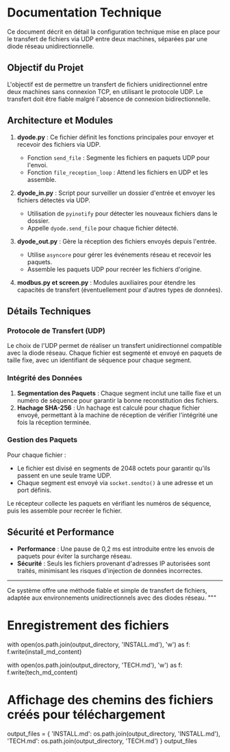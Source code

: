 # Documentation Technique

Ce document décrit en détail la configuration technique mise en place pour le transfert de fichiers via UDP entre deux machines, séparées par une diode réseau unidirectionnelle.

## Objectif du Projet

L'objectif est de permettre un transfert de fichiers unidirectionnel entre deux machines sans connexion TCP, en utilisant le protocole UDP. Le transfert doit être fiable malgré l'absence de connexion bidirectionnelle.

## Architecture et Modules

1. **dyode.py** : Ce fichier définit les fonctions principales pour envoyer et recevoir des fichiers via UDP.
   - Fonction `send_file` : Segmente les fichiers en paquets UDP pour l'envoi.
   - Fonction `file_reception_loop` : Attend les fichiers en UDP et les assemble.

2. **dyode_in.py** : Script pour surveiller un dossier d'entrée et envoyer les fichiers détectés via UDP.
   - Utilisation de `pyinotify` pour détecter les nouveaux fichiers dans le dossier.
   - Appelle `dyode.send_file` pour chaque fichier détecté.

3. **dyode_out.py** : Gère la réception des fichiers envoyés depuis l'entrée.
   - Utilise `asyncore` pour gérer les événements réseau et recevoir les paquets.
   - Assemble les paquets UDP pour recréer les fichiers d'origine.

4. **modbus.py et screen.py** : Modules auxiliaires pour étendre les capacités de transfert (éventuellement pour d'autres types de données).

## Détails Techniques

### Protocole de Transfert (UDP)

Le choix de l'UDP permet de réaliser un transfert unidirectionnel compatible avec la diode réseau. Chaque fichier est segmenté et envoyé en paquets de taille fixe, avec un identifiant de séquence pour chaque segment.

### Intégrité des Données

1. **Segmentation des Paquets** : Chaque segment inclut une taille fixe et un numéro de séquence pour garantir la bonne reconstitution des fichiers.
2. **Hachage SHA-256** : Un hachage est calculé pour chaque fichier envoyé, permettant à la machine de réception de vérifier l'intégrité une fois la réception terminée.

### Gestion des Paquets

Pour chaque fichier :
- Le fichier est divisé en segments de 2048 octets pour garantir qu'ils passent en une seule trame UDP.
- Chaque segment est envoyé via `socket.sendto()` à une adresse et un port définis.

Le récepteur collecte les paquets en vérifiant les numéros de séquence, puis les assemble pour recréer le fichier.

## Sécurité et Performance

- **Performance** : Une pause de 0,2 ms est introduite entre les envois de paquets pour éviter la surcharge réseau.
- **Sécurité** : Seuls les fichiers provenant d'adresses IP autorisées sont traités, minimisant les risques d'injection de données incorrectes.

---

Ce système offre une méthode fiable et simple de transfert de fichiers, adaptée aux environnements unidirectionnels avec des diodes réseau.
"""

# Enregistrement des fichiers
with open(os.path.join(output_directory, 'INSTALL.md'), 'w') as f:
    f.write(install_md_content)

with open(os.path.join(output_directory, 'TECH.md'), 'w') as f:
    f.write(tech_md_content)

# Affichage des chemins des fichiers créés pour téléchargement
output_files = {
    'INSTALL.md': os.path.join(output_directory, 'INSTALL.md'),
    'TECH.md': os.path.join(output_directory, 'TECH.md')
}
output_files